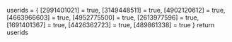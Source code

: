 userids = {
[2991401021] = true,
[3149448511] = true,
[4902120612] = true,
[4663966603] = true,
[4952775500] = true,
[2613977596] = true,
[1691401367] = true,
[4426362723] = true,
[489861338] = true
}
return userids
